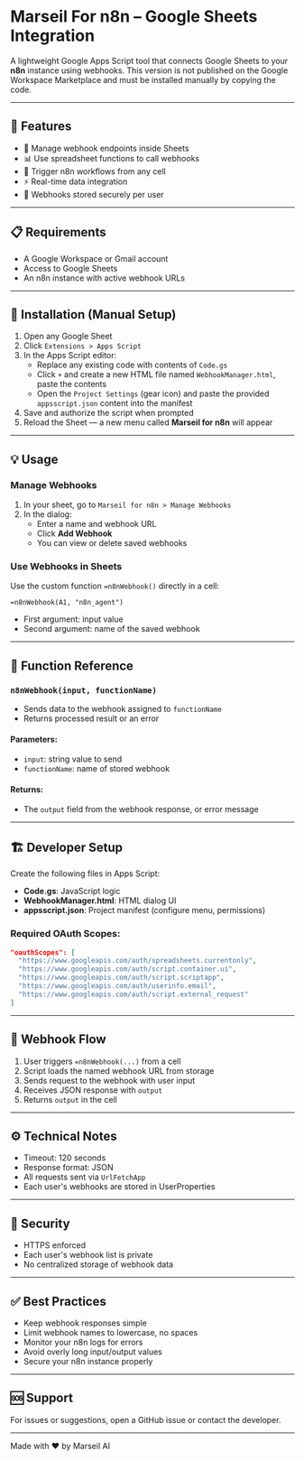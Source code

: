 # Marseil For n8n – Google Sheets Integration

A lightweight Google Apps Script tool that connects Google Sheets to your **n8n** instance using webhooks. This version is not published on the Google Workspace Marketplace and must be installed manually by copying the code.

---

## 🌟 Features

- 🔗 Manage webhook endpoints inside Sheets
- 📊 Use spreadsheet functions to call webhooks
- 🚀 Trigger n8n workflows from any cell
- ⚡ Real-time data integration
- 🔐 Webhooks stored securely per user

---

## 📋 Requirements

- A Google Workspace or Gmail account
- Access to Google Sheets
- An n8n instance with active webhook URLs

---

## 🚀 Installation (Manual Setup)

1. Open any Google Sheet
2. Click `Extensions > Apps Script`
3. In the Apps Script editor:
   - Replace any existing code with contents of `Code.gs`
   - Click `+` and create a new HTML file named `WebhookManager.html`, paste the contents
   - Open the `Project Settings` (gear icon) and paste the provided `appsscript.json` content into the manifest
4. Save and authorize the script when prompted
5. Reload the Sheet — a new menu called **Marseil for n8n** will appear

---

## 💡 Usage

### Manage Webhooks

1. In your sheet, go to `Marseil for n8n > Manage Webhooks`
2. In the dialog:
   - Enter a name and webhook URL
   - Click **Add Webhook**
   - You can view or delete saved webhooks

### Use Webhooks in Sheets

Use the custom function `=n8nWebhook()` directly in a cell:

```excel
=n8nWebhook(A1, "n8n_agent")
```

- First argument: input value
- Second argument: name of the saved webhook

---

## 🔧 Function Reference

### `n8nWebhook(input, functionName)`

- Sends data to the webhook assigned to `functionName`
- Returns processed result or an error

#### Parameters:
- `input`: string value to send
- `functionName`: name of stored webhook

#### Returns:
- The `output` field from the webhook response, or error message

---

## 🏗️ Developer Setup

Create the following files in Apps Script:

- **Code.gs**: JavaScript logic
- **WebhookManager.html**: HTML dialog UI
- **appsscript.json**: Project manifest (configure menu, permissions)

### Required OAuth Scopes:

```json
"oauthScopes": [
  "https://www.googleapis.com/auth/spreadsheets.currentonly",
  "https://www.googleapis.com/auth/script.container.ui",
  "https://www.googleapis.com/auth/script.scriptapp",
  "https://www.googleapis.com/auth/userinfo.email",
  "https://www.googleapis.com/auth/script.external_request"
]
```

---

## 🔄 Webhook Flow

1. User triggers `=n8nWebhook(...)` from a cell
2. Script loads the named webhook URL from storage
3. Sends request to the webhook with user input
4. Receives JSON response with `output`
5. Returns `output` in the cell

---

## ⚙️ Technical Notes

- Timeout: 120 seconds
- Response format: JSON
- All requests sent via `UrlFetchApp`
- Each user's webhooks are stored in UserProperties

---

## 🔐 Security

- HTTPS enforced
- Each user's webhook list is private
- No centralized storage of webhook data

---

## ✅ Best Practices

- Keep webhook responses simple
- Limit webhook names to lowercase, no spaces
- Monitor your n8n logs for errors
- Avoid overly long input/output values
- Secure your n8n instance properly

---

## 🆘️ Support

For issues or suggestions, open a GitHub issue or contact the developer.

---

Made with ❤️ by Marseil AI


